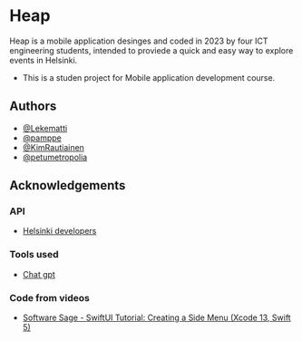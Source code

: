 # Heap
Heap is a mobile application desinges and coded in 2023 by four ICT engineering students, intended to proviede a quick and easy way to explore events in Helsinki. 
- This is a studen project for Mobile application development course. 

## Authors

- [@Lekematti](https://github.com/Lekematti)
- [@pamppe](https://github.com/pamppe)
- [@KimRautiainen](https://github.com/KimRautiainen)
- [@petumetropolia](https://github.com/petumetropolia)

## Acknowledgements
### API
 - [Helsinki developers](https://dev.hel.fi/apis/linkedevents)
### Tools used
 - [Chat gpt](https://chat.openai.com/)
### Code from videos
 - [Software Sage - SwiftUI Tutorial: Creating a Side Menu (Xcode 13, Swift 5)](https://www.youtube.com/watch?v=J7fqzpBChyg)

